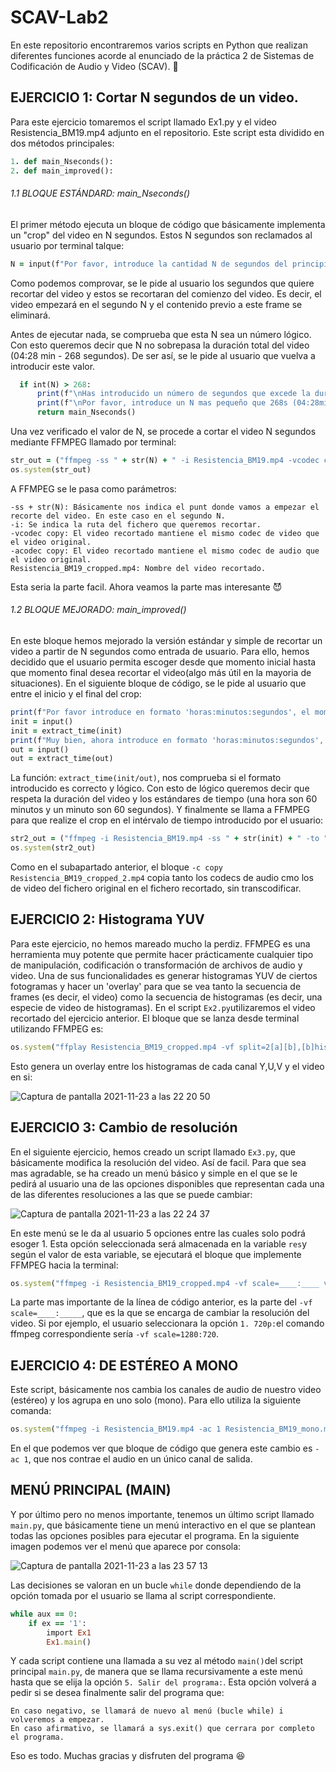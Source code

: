 # SCAV-Lab2

En este repositorio encontraremos varios scripts en Python que realizan diferentes funciones acorde al enunciado de la práctica 2 de Sistemas de Codificación de Audio y Video (SCAV). 🐥

## EJERCICIO 1:  Cortar N segundos de un video.
Para este ejercicio tomaremos el script llamado Ex1.py y el video Resistencia_BM19.mp4 adjunto en el repositorio.
Este script esta dividido en dos métodos principales:
```ruby
1. def main_Nseconds():
2. def main_improved():
```
###### 1.1 BLOQUE ESTÁNDARD: main_Nseconds()
El primer método ejecuta un bloque de código que básicamente implementa un "crop" del video en N segundos. Estos N segundos son reclamados al usuario por terminal talque:
```ruby
N = input(f"Por favor, introduce la cantidad N de segundos del principio del video que quieres recortar:")
```
Como podemos comprovar, se le pide al usuario los segundos que quiere recortar del video y estos se recortaran del comienzo del video. Es decir, el video empezará en el segundo N y el contenido previo a este frame se eliminará.

Antes de ejecutar nada, se comprueba que esta N sea un número lógico. Con esto queremos decir que N no sobrepasa la duración total del video (04:28 min - 268 segundos).
De ser así, se le pide al usuario que vuelva a introducir este valor.
```ruby
  if int(N) > 268:
      print(f"\nHas introducido un número de segundos que excede la duración del video.")
      print(f"\nPor favor, introduce un N mas pequeño que 268s (04:28min):\n")
      return main_Nseconds()
```
Una vez verificado el valor de N, se procede a cortar el video N segundos mediante FFMPEG llamado por terminal:
```ruby
str_out = ("ffmpeg -ss " + str(N) + " -i Resistencia_BM19.mp4 -vcodec copy -acodec copy Resistencia_BM19_cropped.mp4")
os.system(str_out)
```
A FFMPEG se le pasa como parámetros:
```
-ss + str(N): Básicamente nos indica el punt donde vamos a empezar el recorte del video. En este caso en el segundo N.
-i: Se indica la ruta del fichero que queremos recortar.
-vcodec copy: El video recortado mantiene el mismo codec de video que el video original.
-acodec copy: El video recortado mantiene el mismo codec de audio que el video original.
Resistencia_BM19_cropped.mp4: Nombre del video recortado.
``` 
Esta seria la parte facil. Ahora veamos la parte mas interesante 😈
###### 1.2 BLOQUE MEJORADO: main_improved()
En este bloque hemos mejorado la versión estándar y simple de recortar un video a partir de N segundos como entrada de usuario.
Para ello, hemos decidido que el usuario permita escoger desde que momento inicial hasta que momento final desea recortar el video(algo más útil en la mayoria de situaciones).
En el siguiente bloque de código, se le pide al usuario que entre el inicio y el final del crop:
```ruby
print(f"Por favor introduce en formato 'horas:minutos:segundos', el momento que quieras iniciar el corte:")
init = input()
init = extract_time(init)
print(f"Muy bien, ahora introduce en formato 'horas:minutos:segundos', el momento que quieras terminar el corte")
out = input()
out = extract_time(out)
```
La función: ```extract_time(init/out)```, nos comprueba si el formato introducido es correcto y lógico.
Con esto de lógico queremos decir que respeta la duración del video y los estándares de tiempo (una hora son 60 minutos y un minuto son 60 segundos).
Y finalmente se llama a FFMPEG para que realize el crop en el intérvalo de tiempo introducido por el usuario:
```ruby
str2_out = ("ffmpeg -i Resistencia_BM19.mp4 -ss " + str(init) + " -to " + str(out) + " -c copy Resistencia_BM19_cropped_2.mp4")
os.system(str2_out)
```
Como en el subapartado anterior, el bloque ```-c copy Resistencia_BM19_cropped_2.mp4``` copia tanto los codecs de audio cmo los de video del fichero original en el fichero recortado, sin transcodificar.

## EJERCICIO 2: Histograma YUV
Para este ejercicio, no hemos mareado mucho la perdiz. FFMPEG es una herramienta muy potente que permite hacer prácticamente cualquier tipo de manipulación, codificación o transformación de archivos de audio y video. Una de sus funcionalidades es generar histogramas YUV de ciertos fotogramas y hacer un 'overlay' para que se vea tanto la secuencia de frames (es decir, el video) como la secuencia de histogramas (es decir, una especie de video de histogramas).
En el script ```Ex2.py```utilizaremos el video recortado del ejercicio anterior. El bloque que se lanza desde terminal utilizando FFMPEG es:
```ruby
os.system("ffplay Resistencia_BM19_cropped.mp4 -vf split=2[a][b],[b]histogram,format=yuva444p[hh],[a][hh]overlay")
```
Esto genera un overlay entre los histogramas de cada canal Y,U,V y el video en si:

![Captura de pantalla 2021-11-23 a las 22 20 50](https://user-images.githubusercontent.com/91899380/143131022-95cd069d-90a8-483a-8f4e-7eb5be5fd166.png)

## EJERCICIO 3: Cambio de resolución
En el siguiente ejercicio, hemos creado un script llamado ```Ex3.py```, que básicamente modifica la resolución del video. Así de facil.
Para que sea mas agradable, se ha creado un menú básico y simple en el que se le pedirá al usuario una de las opciones disponibles que representan cada una de las diferentes resoluciones a las que se puede cambiar:

![Captura de pantalla 2021-11-23 a las 22 24 37](https://user-images.githubusercontent.com/91899380/143131532-b9f7159f-e84c-446d-86f8-74c5874f3ad6.png)

En este menú se le da al usuario 5 opciones entre las cuales solo podrá esoger 1. Esta opción seleccionada será almacenada en la variable ```res```y según el valor de esta variable, se ejecutará el bloque que implemente FFMPEG hacia la terminal:
```ruby
os.system("ffmpeg -i Resistencia_BM19_cropped.mp4 -vf scale=____:____ videos/[720p]Resistencia_BM19_cropped.mp4")
```
La parte mas importante de la línea de código anterior, es la parte del ```-vf scale=____:_____```, que es la que se encarga de cambiar la resolución del video.
Si por ejemplo, el usuario seleccionara la opción ```1. 720p:```el comando ffmpeg correspondiente sería ```-vf scale=1280:720```.

## EJERCICIO 4: DE ESTÉREO A MONO
Este script, básicamente nos cambia los canales de audio de nuestro video (estéreo) y los agrupa en uno solo (mono). Para ello utiliza la siguiente comanda:
```ruby
os.system("ffmpeg -i Resistencia_BM19.mp4 -ac 1 Resistencia_BM19_mono.mp4")
```
En el que podemos ver que bloque de código que genera este cambio es ```-ac 1```, que nos contrae el audio en un único canal de salida.

## MENÚ PRINCIPAL (MAIN)
Y por último pero no menos importante, tenemos un último script llamado ```main.py```, que básicamente tiene un menú interactivo en el que se plantean todas las opciones posibles para ejecutar el programa. En la siguiente imagen podemos ver el menú que aparece por consola:

![Captura de pantalla 2021-11-23 a las 23 57 13](https://user-images.githubusercontent.com/91899380/143142020-ec36583e-6612-4834-ae3f-0e43ad0148f7.png)

Las decisiones se valoran en un bucle ```while``` donde dependiendo de la opción tomada por el usuario se llama al script correspondiente.
```ruby
while aux == 0:
    if ex == '1':
        import Ex1
        Ex1.main()
```
Y cada script contiene una llamada a su vez al método ```main()```del script principal ```main.py```, de manera que se llama recursivamente a este menú hasta que se elija la opción ```5. Salir del programa:```.
Esta opción volverá a pedir si se desea finalmente salir del programa que: 
```
En caso negativo, se llamará de nuevo al menú (bucle while) i volveremos a empezar.
En caso afirmativo, se llamará a sys.exit() que cerrara por completo el programa.
````
Eso es todo. 
Muchas gracias y disfruten del programa 😆







